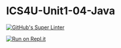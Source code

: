 # ICS4U-Unit1-04-Java
[![GitHub's Super Linter](https://github.com/jaeyoon-lee2/ICS4U-Unit1-04-Java/workflows/GitHub's%20Super%20Linter/badge.svg)](https://github.com/jaeyoon-lee2/ICS4U-Unit1-04-Java/actions)

[![Run on Repl.it](https://repl.it/badge/github/jaeyoon-lee2/ICS4U-Unit1-04-Java)](https://repl.it/github/jaeyoon-lee2/ICS4U-Unit1-04-Java)
